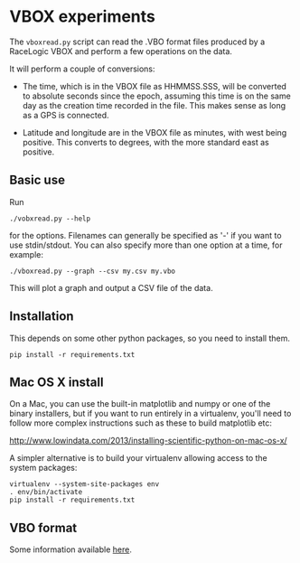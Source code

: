 # VBOX experiments

The `vboxread.py` script can read the .VBO format files produced by a RaceLogic VBOX and perform a few operations on the data.

It will perform a couple of conversions:

* The time, which is in the VBOX file as HHMMSS.SSS, will be converted to absolute seconds since the epoch, assuming this time is on the same day as the creation time recorded in the file. This makes sense as long as a GPS is connected.

* Latitude and longitude are in the VBOX file as minutes, with west being positive. This converts to degrees, with the more standard east as positive.


## Basic use

Run

    ./vobxread.py --help

for the options.  Filenames can generally be specified as '-' if you want to use stdin/stdout. You can also specify more than one option at a time, for example:

    ./vboxread.py --graph --csv my.csv my.vbo

This will plot a graph and output a CSV file of the data.


## Installation

This depends on some other python packages, so you need to install them.

    pip install -r requirements.txt

## Mac OS X install

On a Mac, you can use the built-in matplotlib and numpy or one of the binary installers, but if you want to run entirely in a virtualenv, you'll need to follow more complex instructions such as these to build matplotlib etc:

http://www.lowindata.com/2013/installing-scientific-python-on-mac-os-x/

A simpler alternative is to build your virtualenv allowing access to the system packages:

    virtualenv --system-site-packages env
    . env/bin/activate
    pip install -r requirements.txt


## VBO format

Some information available [here][1].


[1]: https://racelogic.support/01VBOX_Automotive/01VBOX_data_loggers/VBOX_3i_Range/Knowledge_base/VBO_file_format